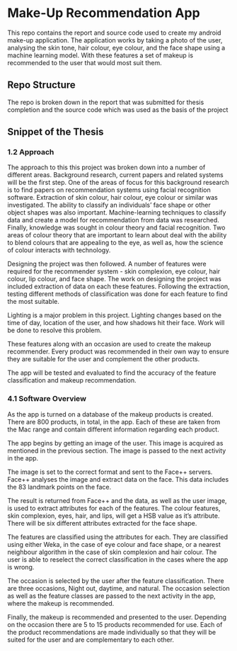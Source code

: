# Make-Up Recommendation App
This repo contains the report and source code used to create my android make-up application. The application works by taking a photo of the user, analysing the skin tone, hair colour, eye colour, and the face shape using a machine learning model. With these features a set of makeup is recommended to the user that would most suit them.

## Repo Structure
The repo is broken down in the report that was submitted for thesis completion and the source code which was used as the basis of the project

## Snippet of the Thesis
### 1.2 Approach
The approach to this this project was broken down into a number of different areas. Background research, current papers and related systems will be the first step. One of the areas of focus for this background research is to find papers on recommendation systems using facial recognition software. Extraction of skin colour, hair colour, eye colour or similar was investigated. The ability to classify an individuals’ face shape or other object shapes was also important. Machine-learning techniques to classify data and create a model for recommendation from data was researched. Finally, knowledge was sought in colour theory and facial recognition. Two areas of colour theory that are important to learn about deal with the ability to blend colours that are appealing to the eye, as well as, how the science of colour interacts with technology.

Designing the project was then followed. A number of features were required for the recommender system - skin complexion, eye colour, hair colour, lip colour, and face shape. The work on designing the project was included extraction of data on each these features. Following the extraction, testing different methods of classification was done for each feature to find the most suitable.

Lighting is a major problem in this project. Lighting changes based on the time of day, location of the user, and how shadows hit their face. Work will be done to resolve this problem.

These features along with an occasion are used to create the makeup recommender. Every product was recommended in their own way to ensure they are suitable for the user and complement the other products.

The app will be tested and evaluated to find the accuracy of the feature classification and makeup recommendation.

### 4.1 Software Overview
As the app is turned on a database of the makeup products is created. There are 800 products, in total, in the app. Each of these are taken from the Mac range and contain different information regarding each product.

The app begins by getting an image of the user. This image is acquired as mentioned in the previous section. The image is passed to the next activity in the app.

The image is set to the correct format and sent to the Face++ servers. Face++ analyses the image and extract data on the face. This data includes the 83 landmark points on the face.

The result is returned from Face++ and the data, as well as the user image, is used to extract attributes for each of the features. The colour features, skin complexion, eyes, hair, and lips, will get a HSB value as it’s attribute. There will be six different attributes extracted for the face shape.

The features are classified using the attributes for each. They are classified using either Weka, in the case of eye colour and face shape, or a nearest neighbour algorithm in the case of skin complexion and hair colour. The user is able to reselect the correct classification in the cases where the app is wrong.

The occasion is selected by the user after the feature classification. There are three occasions, Night out, daytime, and natural. The occasion selection as well as the feature classes are passed to the next activity in the app, where the makeup is recommended.

Finally, the makeup is recommended and presented to the user. Depending on the occasion there are 5 to 15 products recommended for use. Each of the product recommendations are made individually so that they will be suited for the user and are complementary to each other.
